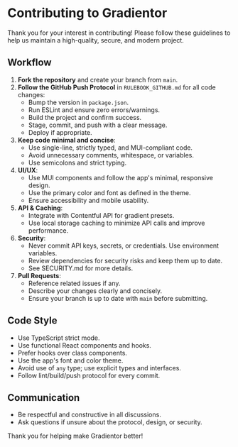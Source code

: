 
# Contributing to Gradientor

Thank you for your interest in contributing! Please follow these guidelines to help us maintain a high-quality, secure, and modern project.

## Workflow

1. **Fork the repository** and create your branch from `main`.
2. **Follow the GitHub Push Protocol** in `RULEBOOK_GITHUB.md` for all code changes:
   - Bump the version in `package.json`.
   - Run ESLint and ensure zero errors/warnings.
   - Build the project and confirm success.
   - Stage, commit, and push with a clear message.
   - Deploy if appropriate.
3. **Keep code minimal and concise**:
   - Use single-line, strictly typed, and MUI-compliant code.
   - Avoid unnecessary comments, whitespace, or variables.
   - Use semicolons and strict typing.
4. **UI/UX**:
   - Use MUI components and follow the app's minimal, responsive design.
   - Use the primary color and font as defined in the theme.
   - Ensure accessibility and mobile usability.
5. **API & Caching**:
   - Integrate with Contentful API for gradient presets.
   - Use local storage caching to minimize API calls and improve performance.
6. **Security**:
   - Never commit API keys, secrets, or credentials. Use environment variables.
   - Review dependencies for security risks and keep them up to date.
   - See SECURITY.md for more details.
7. **Pull Requests**:
   - Reference related issues if any.
   - Describe your changes clearly and concisely.
   - Ensure your branch is up to date with `main` before submitting.

## Code Style

- Use TypeScript strict mode.
- Use functional React components and hooks.
- Prefer hooks over class components.
- Use the app's font and color theme.
- Avoid use of `any` type; use explicit types and interfaces.
- Follow lint/build/push protocol for every commit.

## Communication

- Be respectful and constructive in all discussions.
- Ask questions if unsure about the protocol, design, or security.

Thank you for helping make Gradientor better!
